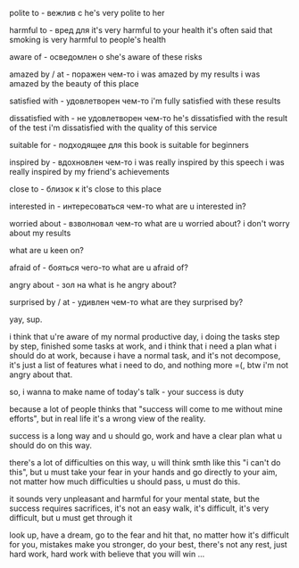 polite to - вежлив с 
	he's very polite to her

harmful to - вред для 
	it's very harmful to your health 
	it's often said that smoking is very harmful to people's health 

aware of - осведомлен о 
	she's aware of these risks 

amazed by / at - поражен чем-то
	i was amazed by my results 
	i was amazed by the beauty of this place 

satisfied with - удовлетворен чем-то
	i'm fully satisfied with these results 

dissatisfied with - не удовлетворен чем-то
	he's dissatisfied with the result of the test 
	i'm dissatisfied with the quality of this service 

suitable for - подходящее для 
	this book is suitable for beginners 

inspired by - вдохновлен чем-то
	i was really inspired by this speech
	i was really inspired by my friend's achievements 

close to - близок к 
	it's close to this place 

interested in - интересоваться чем-то
	what are u interested in? 

worried about - взволновал чем-то
	what are u worried about?
	i don't worry about my results 

what are u keen on? 

afraid of - бояться чего-то 
	what are u afraid of? 

angry about - зол на 
	what is he angry about? 

surprised by / at - удивлен чем-то
	what are they surprised by? 



yay, sup. 

i think that u're aware of my normal productive day, i doing the tasks step by step, finished some tasks at work, and i think that i need a plan what i should do at work, because i have a normal task, and it's not decompose, it's just a list of features what i need to do, and nothing more =(, btw i'm not angry about that. 

so, i wanna to make name of today's talk - your success is duty 

because a lot of people thinks that "success will come to me without mine efforts", but in real life it's a wrong view of the reality. 

success is a long way and u should go, work and have a clear plan what u should do on this way. 

there's a lot of difficulties on this way, u will think smth like this "i can't do this", but u must take your fear in your hands and go directly to your aim, not matter how much difficulties u should pass, u must do this.

it sounds very unpleasant and harmful for your mental state, but the success requires sacrifices, it's not an easy walk, it's difficult, it's very difficult, but u must get through it

look up, have a dream, go to the fear and hit that, no matter how it's difficult for you, mistakes make you stronger, do your best, there's not any rest, just hard work, hard work with believe that you will win ... 



